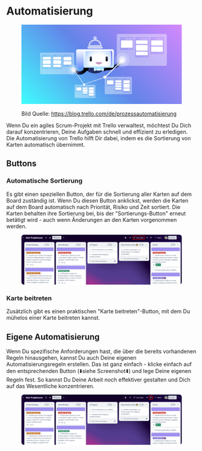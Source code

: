 # Automatisierung

<figure><img src="../.gitbook/assets/automatisierung.jpg" alt=""><figcaption><p>Bild Quelle: <a href="https://blog.trello.com/de/prozessautomatisierung">https://blog.trello.com/de/prozessautomatisierung</a></p></figcaption></figure>

Wenn Du ein agiles Scrum-Projekt mit Trello verwaltest, möchtest Du Dich darauf konzentrieren, Deine Aufgaben schnell und effizient zu erledigen. Die Automatisierung von Trello hilft Dir dabei, indem es die Sortierung von Karten automatisch übernimmt.



## Buttons

### Automatische Sortierung

Es gibt einen speziellen Button, der für die Sortierung aller Karten auf dem Board zuständig ist. Wenn Du diesen Button anklickst, werden die Karten auf dem Board automatisch nach Priorität, Risiko und Zeit sortiert. Die Karten behalten ihre Sortierung bei, bis der "Sortierungs-Button" erneut betätigt wird - auch wenn Änderungen an den Karten vorgenommen werden.

<figure><img src="../.gitbook/assets/mastermind-07.png" alt=""><figcaption></figcaption></figure>

### Karte beitreten

Zusätzlich gibt es einen praktischen "Karte beitreten"-Button, mit dem Du mühelos einer Karte beitreten kannst.

## Eigene Automatisierung

Wenn Du spezifische Anforderungen hast, die über die bereits vorhandenen Regeln hinausgehen, kannst Du auch Deine eigenen Automatisierungsregeln erstellen. Das ist ganz einfach - klicke einfach auf den entsprechenden Button (⬇️siehe Screenshot⬇️) und lege Deine eigenen Regeln fest. So kannst Du Deine Arbeit noch effektiver gestalten und Dich auf das Wesentliche konzentrieren.

<figure><img src="../.gitbook/assets/mastermind-08.png" alt=""><figcaption></figcaption></figure>

